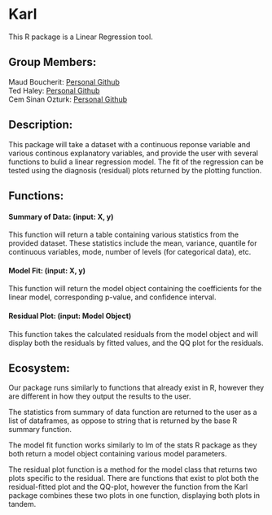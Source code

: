 # Karl
This R package is a Linear Regression tool.

## Group Members:
Maud Boucherit:  [Personal Github](https://github.com/MaudBoucherit)  
Ted Haley: [Personal Github](https://github.com/TedHaley)  
Cem Sinan Ozturk:  [Personal Github](https://github.com/cemsinano)  

## Description:
This package will take a dataset with a continuous reponse variable and various continous explanatory variables, and provide the user with several functions to bulid a linear regression model. The fit of the regression can be tested using the diagnosis (residual) plots returned by the plotting function.
 
## Functions:  
#### Summary of Data: (input: X, y)    
This function will return a table containing various statistics from the provided dataset. These statistics include the mean, variance, quantile for continuous variables, mode, number of levels (for categorical data), etc. 

#### Model Fit: (input: X, y)  
This function will return the model object containing the coefficients for the linear model, corresponding p-value, and confidence interval.

#### Residual Plot: (input: Model Object) 
This function takes the calculated residuals from the model object and will display both the residuals by fitted values, and the QQ plot for the residuals.

## Ecosystem:
Our package runs similarly to functions that already exist in R, however they are different in how they output the results to the user. 

The statistics from summary of data function are returned to the user as a list of dataframes, as oppose to string that is returned by the base R summary function. 

The model fit function works similarly to lm of the stats R package as they both return a model object containing various model parameters.

The residual plot function is a method for the model class that returns two plots specific to the residual. There are functions that exist to plot both the residual-fitted plot and the QQ-plot, however the function from the Karl package combines these two plots in one function, displaying both plots in tandem. 

